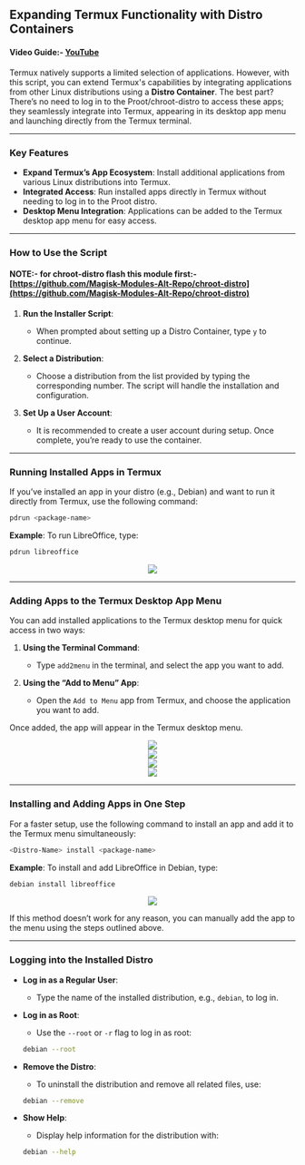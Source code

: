 ## Expanding Termux Functionality with Distro Containers
#### Video Guide:- [YouTube](https://youtu.be/KiUTyGZ2grE?si=9L8pg00Vf--64Tsp)

Termux natively supports a limited selection of applications. However, with this script, you can extend Termux's capabilities by integrating applications from other Linux distributions using a **Distro Container**. The best part? There’s no need to log in to the Proot/chroot-distro to access these apps; they seamlessly integrate into Termux, appearing in its desktop app menu and launching directly from the Termux terminal.

---

### Key Features

- **Expand Termux’s App Ecosystem**: Install additional applications from various Linux distributions into Termux.
- **Integrated Access**: Run installed apps directly in Termux without needing to log in to the Proot distro.
- **Desktop Menu Integration**: Applications can be added to the Termux desktop app menu for easy access.

---

### How to Use the Script

#### NOTE:- for chroot-distro flash this module first:- [https://github.com/Magisk-Modules-Alt-Repo/chroot-distro](https://github.com/Magisk-Modules-Alt-Repo/chroot-distro)

1. **Run the Installer Script**:
    - When prompted about setting up a Distro Container, type `y` to continue.

2. **Select a Distribution**:
    - Choose a distribution from the list provided by typing the corresponding number. The script will handle the installation and configuration.

3. **Set Up a User Account**:
    - It is recommended to create a user account during setup. Once complete, you’re ready to use the container.

---

### Running Installed Apps in Termux

If you’ve installed an app in your distro (e.g., Debian) and want to run it directly from Termux, use the following command:

```bash
pdrun <package-name>
```

**Example**: To run LibreOffice, type:

```bash
pdrun libreoffice
```

<center><img src="https://raw.githubusercontent.com/sabamdarif/termux-desktop/setup-files/images/apps/container-pdrun-libreoffice.png"></center>

---

### Adding Apps to the Termux Desktop App Menu

You can add installed applications to the Termux desktop menu for quick access in two ways:

1. **Using the Terminal Command**:
    - Type `add2menu` in the terminal, and select the app you want to add.

2. **Using the “Add to Menu” App**:
    - Open the `Add to Menu` app from Termux, and choose the application you want to add.

Once added, the app will appear in the Termux desktop menu.

<center><img src="https://raw.githubusercontent.com/sabamdarif/termux-desktop/setup-files/images/add2menu-icon.png"></center>
<center><img src="https://raw.githubusercontent.com/sabamdarif/termux-desktop/setup-files/images/add2menu-option.png"></center>
<center><img src="https://raw.githubusercontent.com/sabamdarif/termux-desktop/setup-files/images/add2menu-main-window.png"></center>
<center><img src="https://raw.githubusercontent.com/sabamdarif/termux-desktop/setup-files/images/pd-appps.png"></center>

---

### Installing and Adding Apps in One Step

For a faster setup, use the following command to install an app and add it to the Termux menu simultaneously:

```bash
<Distro-Name> install <package-name>
```

**Example**: To install and add LibreOffice in Debian, type:

```bash
debian install libreoffice
```
<center><img src="https://raw.githubusercontent.com/sabamdarif/termux-desktop/setup-files/images/apps/container-libreoffice-2.png"></center>

If this method doesn’t work for any reason, you can manually add the app to the menu using the steps outlined above.

---

### Logging into the Installed Distro

- **Log in as a Regular User**:
    - Type the name of the installed distribution, e.g., `debian`, to log in.

- **Log in as Root**:
    - Use the `--root` or `-r` flag to log in as root:

    ```bash
  debian --root
    ```

- **Remove the Distro**:
    - To uninstall the distribution and remove all related files, use:

    ```bash
  debian --remove
    ```

- **Show Help**:
    - Display help information for the distribution with:

    ```bash
  debian --help
    ```
